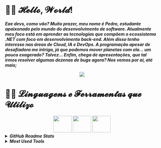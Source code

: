 <h1>🐱‍💻 𝓗𝓮𝓵𝓵𝓸, 𝓦𝓸𝓻𝓵𝓭!</h1>

<p><strong><em>Eae devs, como vão? Muito prazer, meu nome é Pedro, estudante apaixonado pelo mundo do desenvolvimento de software. Atualmente meu foco está em aprender as tecnologias que compõem o ecossistema .NET com foco em desenvolvimento back-end. Além disso tenho interesse nas áreas de Cloud, IA e DevOps. A programação apesar de desafiadora me intriga, já que podemos mover planetas com ela... um pouco exagerado? Talvez... Enfim, chega de apresentações, que tal irmos resolver algumas dezenas de bugs agora? Nos vemos por aí, até mais;</em></strong></p>

<div align="center">
  <img src="./retrowave-synthwave.gif" />
</div>

<h1>🐱‍👓 𝓛𝓲𝓷𝓰𝓾𝓪𝓰𝓮𝓷𝓼 𝓮 𝓕𝓮𝓻𝓻𝓪𝓶𝓮𝓷𝓽𝓪𝓼 𝓺𝓾𝓮 𝓤𝓽𝓲𝓵𝓲𝔃𝓸</h1>
<div align="center">
  <img height="55em" width="60em" src="https://cdn.jsdelivr.net/gh/devicons/devicon@latest/icons/csharp/csharp-original.svg" />
  <img height="55em" width="60em" src="https://cdn.jsdelivr.net/gh/devicons/devicon@latest/icons/html5/html5-original.svg" />
  <img height="55em" width="60em" src="https://cdn.jsdelivr.net/gh/devicons/devicon@latest/icons/css3/css3-original.svg" />
</div>

<details>
  <summary><strong><em>GitHub Readme Stats</em></strong></summary><br>
  <img height="180em" src="https://gihtub-readme-stats.vercel.app/api?username=pedrootavio-yi&show_icons=true&theme=tokyonight&locale=pt-br"/>
</details>
<details>
  <summary><strong><em>Most Used Tools</em></strong></summary><br>
  <img height="90em" src="https://gihtub-readme-stats.vercel.app/api/top-langs?username=pedrootavio-yi&layout=compact&show_icons=true&theme=tokyonight&locale=pt-br&custom_title=Ferramentas%20Mais%20Utilizadas" />
</details>

